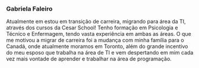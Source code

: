 ### Gabriela Faleiro 

Atualmente em estou em transição de carreira, migrando para área da TI, através dos cursos da Cesar School!
Tenho formação em Psicologia e Técnico e Enfermagem, tendo vasta experiência em ambas as áreas.
O que me motivou a migrar de carreira foi a mudança com minha família para o Canadá, onde atualmente moramos em Toronto, além do grande incentivo do meu esposo que trabalha na área de TI 
e vem despertando em mim cada vez mais vontade de aprender e trabalhar na área de programação.

<!--
**gabrielafaleiro/gabrielafaleiro** is a ✨ _special_ ✨ repository because its `README.md` (this file) appears on your GitHub profile.


